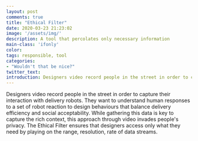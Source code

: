 ```yaml
---
layout: post
comments: true
title: "Ethical Filter"
date: 2020-03-23 21:23:02
image: '/assets/img/'
description: A tool that percolates only necessary information
main-class: 'ifonly'
color:
tags: responsible, tool
categories:
- "Wouldn't that be nice?"
twitter_text:
introduction: Designers video record people in the street in order to capture their interaction with delivery robots. They want to understand human responses to a set of robot reaction to design behaviours that balance delivery efficiency and social acceptability. While gathering this data is key to capture the rich context, this approach through video invades people's privacy. The Ethical Filter ensures that designers access only what they need by playing on the range, resolution, rate of data streams.
---
```


Designers video record people in the street in order to capture their interaction with delivery robots. They want to understand human responses to a set of robot reaction to design behaviours that balance delivery efficiency and social acceptability. While gathering this data is key to capture the rich context, this approach through video invades people's privacy. The Ethical Filter ensures that designers access only what they need by playing on the range, resolution, rate of data streams.
